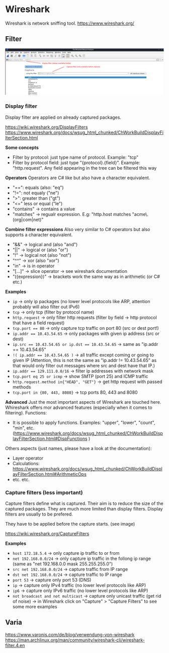 # Wireshark

Wireshark is network sniffing tool.
https://www.wireshark.org/


## Filter


![Wireshark filters](WiresharkFilters.png)



### Display filter
Display filter are applied on already captured packages. 

https://wiki.wireshark.org/DisplayFilters
https://www.wireshark.org/docs/wsug_html_chunked/ChWorkBuildDisplayFilterSection.html


**Some concepts**
- Filter by protocol: just type name of protocol. Example: "tcp"
- Filter by protocol field: just type "{protocol}.{field}". Example: "http.request". Any field appearing in the tree can be filtered this way 

**Operators**
Operators are C# like but also have a character equivalent. 
- "==": equals   (also: "eq")
- "!=": not equaly ("ne")
- ">": greater than  ("gt")
- "<="  less or equal ("le")
- "contains"  -> contains a value 
- "matches"   -> regualr expression. E.g:  "http.host matches "acme\\.(org|com|net)"

**Combine filter expressions**
Also very similar to C# operators but also supports a character equivalent. 
- "&&"  -> logical and  (also "and")
- "||"  -> logical or  (also "or")
- "!"  -> logical not (also "not")
- "^^"  -> xor  (also "xor")
- "in"  -> is in operator
- "[...]" -> slice operator  -> see wireshark documentation
- "({expression})" -> brackets work the same way as in arithmetic (or C# etc.)


**Examples** 
- `ip` -> only ip packages (no lower level protocols like ARP, attention probably will also filter out IPv6)
- `tcp` -> only tcp (filter by protocol name)
- `http.request` -> only filter http requests (filter by field -> http protocol that have a field request)
- `tcp.port == 80`  -> only capture tcp traffic on port 80 (src or dest port!)
- `ip.addr == 10.43.54.65`  -> only packages with given ip address (src or dest)
- `ip.src == 10.43.54.65 or ip.dst == 10.43.54.65`  -> same as "ip.addr == 10.43.54.65"
- `!( ip.addr == 10.43.54.65 )` -> all traffic except coming or going to given IP (Attention, this is not the same as "ip.addr != 10.43.54.65" as that would only filter out messages where src and dest have that IP.)
- `ip.addr == 129.111.0.0/16` -> filter ip addresses with network mask
- `tcp.port eq 25 or icmp` -> show SMTP (port 25) and ICMP traffic
- `http.request.method in{"HEAD", "GET"}` -> get http request with passed methods
- `tcp.port in {80, 443, 8080}` -> tcp  ports 80, 443 and 8080

**Advanced**
Just the most important aspects of Wireshark are touched here. Whireshark offers mor advanced features (especially when it comes to filtering). 
Functions: 
- It is possible to apply functions. Examples: "upper", "lower", "count", "min", etc.  (https://www.wireshark.org/docs/wsug_html_chunked/ChWorkBuildDisplayFilterSection.html#DispFunctions )




Others aspects (just names, please have a look at the documentation): 
- Layer operator
- Calculations:  https://www.wireshark.org/docs/wsug_html_chunked/ChWorkBuildDisplayFilterSection.html#ArithmeticOps 
- etc. etc.




### Capture filters (less important)
Capture filters define what is captured. Their aim is to reduce the size of the captured packages. They are much more limited than display filters. Display filters are usually to be prefered. 

They have to be applied before the capture starts. (see image)

https://wiki.wireshark.org/CaptureFilters


**Examples** 
- `host 172.18.5.4`  -> only capture ip traffic to or from
- `net 192.168.0.0/24` -> only capture ip traffic in the follong ip range (same as "net 192.168.0.0 mask 255.255.255.0")
- `src net 192.168.0.0/24` -> capture traffic from IP range
- `dst net 192.168.0.0/24` -> capture traffic to IP range
- `port 53` -> capture only port 53 (DNS)
- `ip` -> capture only IPv4 traffic (no lower level protocols like ARP)
- `ip6` -> capture only IPv6 traffic (no lower level protocols like ARP)
- `not broadcast and not multicast` -> capture only unicast traffic (get rid of noise)
-> in Wireshark click on "Capture" > "Capture Filters" to see some more examples





## Varia

https://www.varonis.com/de/blog/verwendung-von-wireshark 
https://man.archlinux.org/man/community/wireshark-cli/wireshark-filter.4.en